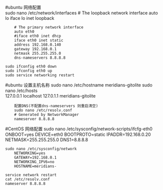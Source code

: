 #ubuntu 网络配置  
	sudo nano /etc/network/interfaces
		# The loopback network interface
		auto lo
		iface lo inet loopback

		# The primary network interface
		auto eth0
		#iface eth0 inet dhcp
		iface eth0 inet static
		address 192.168.0.140
		gateway 192.168.0.1
		netmask 255.255.255.0
		dns-nameservers 8.8.8.8
		 
	sudo ifconfig eth0 down
	sudo ifconfig eth0 up
	sudo service networking restart

#ubuntu 设置主机名称
	sudo nano /etc/hostname
		meridians-gitolite
	sudo nano /etc/hosts	
		127.0.0.1 localhost
		127.0.1.1 meridians-gitolite

		配置DNS(不配置dns-nameservers 则重启清空)
		sudo nano /etc/resolv.conf
		# Generated by NetworkManager
		nameserver 8.8.8.8

#CentOS 网络配置
	sudo nano /etc/sysconfig/network-scripts/ifcfg-eth0
		ONBOOT=yes
		DEVICE=eth0
		BOOTPROTO=static
		IPADDR=192.168.0.20
		NETMASK=255.255.255.0
		DNS1=8.8.8.8

	sudo nano /etc/sysconfig/network
		NETWORKING=yes
		GATEWAY=192.168.0.1
		NETWORKING_IPV6=no
		HOSTNAME=meridians-

	service network restart
	cat /etc/resolv.conf
	nameserver 8.8.8.8